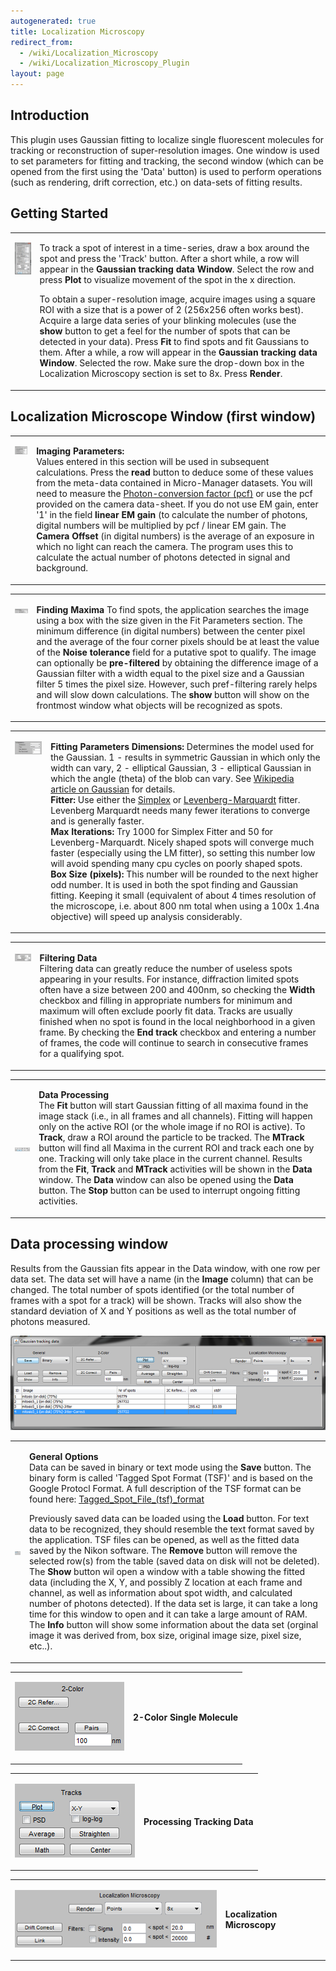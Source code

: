 ```yaml
---
autogenerated: true
title: Localization Microscopy
redirect_from:
  - /wiki/Localization_Microscopy
  - /wiki/Localization_Microscopy_Plugin
layout: page
---
```


## Introduction

This plugin uses Gaussian fitting to localize single fluorescent
molecules for tracking or reconstruction of super-resolution images. One
window is used to set parameters for fitting and tracking, the second
window (which can be opened from the first using the 'Data' button) is
used to perform operations (such as rendering, drift correction, etc.)
on data-sets of fitting results.

## Getting Started

<table cellspacing=30>
<tr  valign=top>
<td markdown="1">

![](/media/Main_LMPlugin.PNG)

</td>
<td markdown="1">

  
  
To track a spot of interest in a time-series, draw a box around the spot
and press the 'Track' button. After a short while, a row will appear in
the **Gaussian tracking data Window**. Select the row and press **Plot**
to visualize movement of the spot in the x direction.

To obtain a super-resolution image, acquire images using a square ROI
with a size that is a power of 2 (256x256 often works best). Acquire a
large data series of your blinking molecules (use the **show** button to
get a feel for the number of spots that can be detected in your data).
Press **Fit** to find spots and fit Gaussians to them. After a while, a
row will appear in the **Gaussian tracking data Window**. Selected the
row. Make sure the drop-down box in the Localization Microscopy section
is set to 8x. Press **Render**.

</td>
</table>

## Localization Microscope Window (first window)


<table cellspacing=15>
<tr  valign=top>
<td markdown="1">

![](/media/Image-Prams.JPG)

</td>
<td markdown="1">

**Imaging Parameters:**  
Values entered in this section will be used in subsequent calculations.
Press the **read** button to deduce some of these values from the
meta-data contained in Micro-Manager datasets. You will need to measure
the [Photon-conversion factor
(pcf)](Photon-conversion_factor_(pcf)) or use the pcf
provided on the camera data-sheet. If you do not use EM gain, enter '1'
in the field **linear EM gain** (to calculate the number of photons,
digital numbers will be multiplied by pcf / linear EM gain. The **Camera
Offset** (in digital numbers) is the average of an exposure in which no
light can reach the camera. The program uses this to calculate the
actual number of photons detected in signal and background.

</td>
</table>
<table cellspacing=15>
<tr valign=top>
<td markdown="1">

![](/media/Max-settings.JPG)

</td>
<td markdown="1">

**Finding Maxima** To find spots, the application searches the image
using a box with the size given in the Fit Parameters section. The
minimum difference (in digital numbers) between the center pixel and the
average of the four corner pixels should be at least the value of the
**Noise tolerance** field for a putative spot to qualify. The image can
optionally be **pre-filtered** by obtaining the difference image of a
Gaussian filter with a width equal to the pixel size and a Gaussian
filter 5 times the pixel size. However, such pref-filtering rarely helps
and will slow down calculations. The **show** button will show on the
frontmost window what objects will be recognized as spots.

</td>
</table>
<table cellspacing=15>
<tr valign=top>
<td markdown="1">

![](/media/Fit-prams.JPG)

</td>
<td markdown="1">

**Fitting Parameters** **Dimensions:** Determines the model used for the
Gaussian. 1 - results in symmetric Gaussian in which only the width can
vary, 2 - elliptical Gaussian, 3 - elliptical Gaussian in which the
angle (theta) of the blob can vary. See [Wikipedia article on
Gaussian](http://en.wikipedia.org/wiki/Gaussian_function) for details.  
**Fitter:** Use either the
[Simplex](http://en.wikipedia.org/wiki/Simplex_algorithm) or
[Levenberg-Marquardt](http://en.wikipedia.org/wiki/Levenberg%E2%80%93Marquardt_algorithm)
fitter. Levenberg Marquardt needs many fewer iterations to converge and
is generally faster.  
**Max Iterations:** Try 1000 for Simplex Fitter and 50 for
Levenberg-Marquardt. Nicely shaped spots will converge much faster
(especially using the LM fitter), so setting this number low will avoid
spending many cpu cycles on poorly shaped spots.  
**Box Size (pixels):** This number will be rounded to the next higher
odd number. It is used in both the spot finding and Gaussian fitting.
Keeping it small (equivalent of about 4 times resolution of the
microscope, i.e. about 800 nm total when using a 100x 1.4na objective)
will speed up analysis considerably.

</td>
</table>
<table cellspacing=15>
<tr valign=top>
<td markdown="1">

![](/media/Filter-data.JPG)

</td>
<td markdown="1">

**Filtering Data**  
Filtering data can greatly reduce the number of useless spots appearing
in your results. For instance, diffraction limited spots often have a
size between 200 and 400nm, so checking the **Width** checkbox and
filling in appropriate numbers for minimum and maximum will often
exclude poorly fit data. Tracks are usually finished when no spot is
found in the local neighborhood in a given frame. By checking the **End
track** checkbox and entering a number of frames, the code will continue
to search in consecutive frames for a qualifying spot.

</td>
</table>
<table cellspacing=15>
<td markdown="1">

![](/media/Data-processing.JPG)

</td>
<td markdown="1">

**Data Processing**  
The **Fit** button will start Gaussian fitting of all maxima found in
the image stack (i.e., in all frames and all channels). Fitting will
happen only on the active ROI (or the whole image if no ROI is active).
To **Track**, draw a ROI around the particle to be tracked. The
**MTrack** button will find all Maxima in the current ROI and track each
one by one. Tracking will only take place in the current channel.
Results from the **Fit**, **Track** and **MTrack** activities will be
shown in the **Data** window. The **Data** window can also be opened
using the **Data** button. The **Stop** button can be used to interrupt
ongoing fitting activities.

</td>
</table>

## Data processing window

Results from the Gaussian fits appear in the Data window, with one row
per data set. The data set will have a name (in the **Image** column)
that can be changed. The total number of spots identified (or the total
number of frames with a spot for a track) will be shown. Tracks will
also show the standard deviation of X and Y positions as well as the
total number of photons measured.

![](/media/DataProc_LMPlugin.PNG)

<table cellspacing=15>
<td markdown="1">

![](/media/DataProc_general.png)

</td>
<td markdown="1">

**General Options**  
Data can be saved in binary or text mode using the **Save** button. The
binary form is called 'Tagged Spot Format (TSF)' and is based on the
Google Protocl Format. A full description of the TSF format can be found
here:
[Tagged\_Spot\_File\_(tsf)\_format](Tagged_Spot_File_(tsf)_format)

Previously saved data can be loaded using the **Load** button. For text
data to be recognized, they should resemble the text format saved by the
application. TSF files can be opened, as well as the fitted data saved
by the Nikon software. The **Remove** button will remove the selected
row(s) from the table (saved data on disk will not be deleted). The
**Show** button wil open a window with a table showing the fitted data
(including the X, Y, and possibly Z location at each frame and channel,
as well as information about spot width, and calculated number of
photons detected). If the data set is large, it can take a long time for
this window to open and it can take a large amount of RAM. The **Info**
button will show some information about the data set (orginal image it
was derived from, box size, original image size, pixel size, etc..).

</td>
</table>
<table cellspacing=15>
<td markdown="1">

![](/media/DataProc_2-color.png)

</td>
<td markdown="1">

**2-Color Single Molecule**  

</td>
</table>
<table cellspacing=15>
<td markdown="1">

![](/media/DataProc_tracks.png)

</td>
<td markdown="1">

**Processing Tracking Data**  

</td>
</table>
<table cellspacing=15>
<td markdown="1">

![](/media/DataProc_reconstruction.png)

</td>
<td markdown="1">

**Localization Microscopy**  

</td>
</table>

